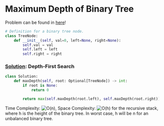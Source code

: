 # Maximum Depth of Binary Tree

Problem can be found in [here](https://leetcode.com/problems/maximum-depth-of-binary-tree)!

```python
# Definition for a binary tree node.
class TreeNode:
    def __init__(self, val=0, left=None, right=None):
        self.val = val
        self.left = left
        self.right = right
```

### [Solution](/Binary%20Tree/104-MaximumDepthofBinaryTree/solution.py): Depth-First Search

```python
class Solution:
    def maxDepth(self, root: Optional[TreeNode]) -> int:
        if root is None:
            return 0

        return max(self.maxDepth(root.left), self.maxDepth(root.right)) + 1
```

Time Complexity: ![O(n)](<https://latex.codecogs.com/svg.image?\inline&space;O(n)>), Space Complexity: ![O(h)](<https://latex.codecogs.com/svg.image?\inline&space;O(h)>) for the recursive stack, where h is the height of the binary tree. In worst case, h will be n for an unbalanced binary tree.
